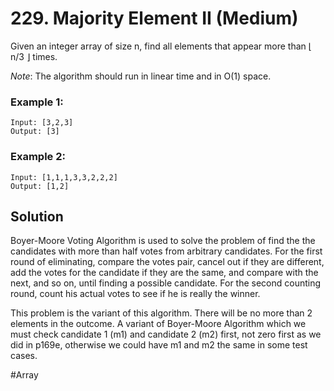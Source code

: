 # 229. Majority Element II (Medium)

Given an integer array of size n, find all elements that appear more than ⌊ n/3 ⌋ times. 

*Note*: The algorithm should run in linear time and in O(1) space.

### Example 1:
```
Input: [3,2,3]
Output: [3]
```

### Example 2:
```
Input: [1,1,1,3,3,2,2,2]
Output: [1,2]
```

## Solution
Boyer-Moore Voting Algorithm is used to solve the problem of find the the candidates with more than half votes from arbitrary candidates. For the first round of eliminating, compare the votes pair, cancel out if they are different, add the votes for the candidate if they are the same, and compare with the next, and so on, until finding a possible candidate. For the second counting round, count his actual votes to see if he is really the winner.

This problem is the variant of this algorithm. There will be no more than 2 elements in the outcome. A variant of Boyer-Moore Algorithm which we must check candidate 1 (m1) and candidate 2 (m2) first, not zero first as we did in p169e, otherwise we could have m1 and m2 the same in some test cases.

#Array
